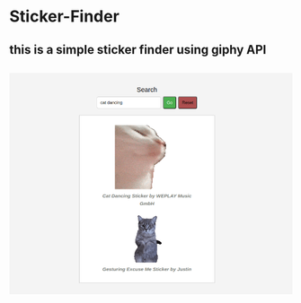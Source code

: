 # Sticker-Finder 

## this is a simple sticker finder using giphy API 

<div align="center">

##
![Big Screen Hit State](image.png)

</div>